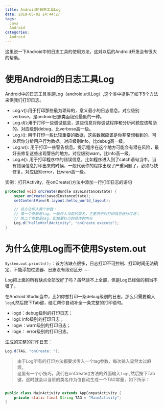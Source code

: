 ```yaml
---
title: Android的日志工具Log
date: 2019-05-02 14:44:27
tags:
  Java
  Android
categories:
  Android
---
```


这里说一下Android中的日志工具的使用方法，这对以后的Android开发会有很大的帮助。

# 使用Android的日志工具Log

Android中的日志工具类是Log（android.util.Log）,这个类中提供了如下5个方法来供我们打印日志。

- Log.v():用于打印那些最为琐碎的，意义最小的日志信息。对应级别verbose，是android日志类面级别最低的一种。
- Log.d():用于打印一些调试信息，这些信息对你调试程序和分析问题应该帮助的。对应级别debug，比verbose高一级。
- Log.i(): 用于打印一些比较重要的数据，这些数据应该是你非常想看到的，可以帮你分析用户行为数据。对应级别info，比debug高一级。
- Log.w(): 用于打印一些警告信息。提示程序在这个地方可能会有潜在风险，最好去修复这些出现警告的地方。对应级别warn，比info高一级。
- Log.e(): 用于打印程序中的错误信息。比如程序进入到了catch语句当中。当有错误信息打印出来的时候，一般代表你的程序出现了严重问题了，必须尽快修复。对应级别error，比wran高一级。

实例：打开Activity，在onCreate()方法中添加一行打印日志的语句

```java
protected void onCreate(Bundle saveInstanceState) {
    super.onCreate(savedInstanceState);
    setContentView(R.layout.hello_world_layout);

    // 该方法传入两个参数：
    // 第一个参数是tag，一般传入当前的类名，主要用于对打印信息进行过滤；
    // 第二个参数是msg，即想要打印的具体的内容
    Log.d("HelloWorldActivity", "onCreate execute");
}
```

# 为什么使用Log而不使用System.out

`System.out.println();`：该方法缺点很多，日志打印不可控制、打印时间无法确定、不能添加过滤器、日志没有级别区分......

Log把上面的所有缺点全部改好了吗？虽然谈不上全部，但是Log已经做的相当不错了。

在Android Studio当中，比如你想打印一条debug级别的日志，那么只需要输入`logd`,然后按下Tab键，结汇帮你自动补全一条完整的打印语句。

- logd：debug级别的打印日志；
- logi: info级别的打印日志；
- logw：warn级别的打印日志；
- loge： error级别的打印日志。

生成的完整的打印日志：

```java
Log.d(TAG, "onCreate: ");
```

> 由于Log所有的打印方法都要求传入一个tag参数，每次输入显然太过麻烦。    
> 这里有一个小技巧，我们在onCreate()方法的外面输入`logt`,然后按下Tab键，这时就会以当前的类名作为值自动生成一个TAG常量，如下所示：

```java

public class MainActivity extends AppCompatActivity {
    private static final String TAG = "MainActivity";
}
```

